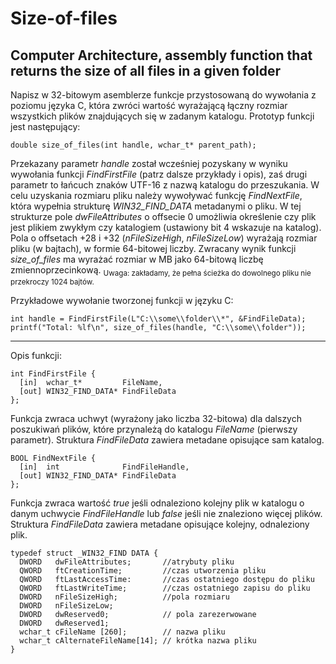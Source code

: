# Size-of-files
Computer Architecture, assembly function that returns the size of all files in a given folder
---
Napisz w 32-bitowym asemblerze funkcje przystosowaną do wywołania z poziomu języka C, która zwróci wartość wyrażającą łączny rozmiar wszystkich plików znajdujących się w zadanym katalogu. Prototyp funkcji jest następujący:
```
double size_of_files(int handle, wchar_t* parent_path); 
```
Przekazany parametr *handle* został wcześniej pozyskany w wyniku wywołania funkcji *FindFirstFile* (patrz dalsze przykłady i opis), zaś drugi parametr to łańcuch znaków UTF-16 z nazwą katalogu do przeszukania. W celu uzyskania rozmiaru pliku należy wywoływać funkcję *FindNextFile*, która wypełnia strukturę *WIN32_FIND_DATA* metadanymi o pliku. W tej strukturze pole *dwFileAttributes* o offsecie 0 umożliwia określenie czy plik jest plikiem zwykłym czy katalogiem (ustawiony bit 4 wskazuje na katalog). Pola o offsetach +28 i +32 (*nFileSizeHigh*, *nFileSizeLow*) wyrażają rozmiar pliku (w bajtach), w formie 64-bitowej liczby. Zwracany wynik funkcji *size_of_files* ma wyrażać rozmiar w MB jako 64-bitową liczbę zmiennoprzecinkową.
<sub>Uwaga: zakładamy, że pełna ścieżka do dowolnego pliku nie przekroczy 1024 bajtów.</sub>  

Przykładowe wywołanie tworzonej funkcji w języku C:
```
int handle = FindFirstFile(L"C:\\some\\folder\\*", &FindFileData); 
printf("Total: %lf\n", size_of_files(handle, "C:\\some\\folder"));
```

---

Opis funkcji:
```
int FindFirstFile {
  [in]  wchar_t*         FileName,
  [out] WIN32_FIND_DATA* FindFileData
};
```
Funkcja zwraca uchwyt (wyrażony jako liczba 32-bitowa) dla dalszych poszukiwań plików, które przynależą do katalogu *FileName* (pierwszy parametr). Struktura *FindFileData* zawiera metadane opisujące sam katalog.  
  
```
BOOL FindNextFile {
  [in]  int              FindFileHandle,
  [out] WIN32_FIND_DATA* FindFileData
};
```
Funkcja zwraca wartość *true* jeśli odnaleziono kolejny plik w katalogu o danym uchwycie *FindFileHandle* lub *false* jeśli nie znaleziono więcej plików. Struktura *FindFileData* zawiera metadane opisujące kolejny, odnaleziony plik.
```
typedef struct _WIN32_FIND DATA {
  DWORD   dwFileAttributes;       //atrybuty pliku
  QWORD   ftCreationTime;         //czas utworzenia pliku
  QWORD   ftLastAccessTime:       //czas ostatniego dostępu do pliku
  QWORD   ftLastWriteTime;        //czas ostatniego zapisu do pliku
  DWORD   nFileSizeHigh;          //pola rozmiaru
  DWORD   nFileSizeLow;      
  DWORD   dwReserved0;            // pola zarezerwowane
  DWORD   dwReserved1;
  wchar_t cFileName [260];        // nazwa pliku
  wchar_t cAlternateFileName[14]; // krótka nazwa pliku
}
```

